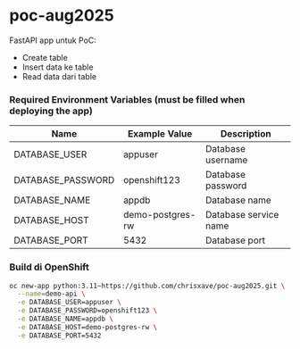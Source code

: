 # poc-aug2025

FastAPI app untuk PoC:
- Create table
- Insert data ke table
- Read data dari table

### Required Environment Variables (must be filled when deploying the app)

| Name              | Example Value        | Description             |
|-------------------|----------------------|-------------------------|
| DATABASE_USER     | appuser              | Database username       |
| DATABASE_PASSWORD | openshift123         | Database password       |
| DATABASE_NAME     | appdb                | Database name           |
| DATABASE_HOST     | demo-postgres-rw     | Database service name   |
| DATABASE_PORT     | 5432                 | Database port           |


### Build di OpenShift
```bash
oc new-app python:3.11~https://github.com/chrisxave/poc-aug2025.git \
  --name=demo-api \
  -e DATABASE_USER=appuser \
  -e DATABASE_PASSWORD=openshift123 \
  -e DATABASE_NAME=appdb \
  -e DATABASE_HOST=demo-postgres-rw \
  -e DATABASE_PORT=5432

